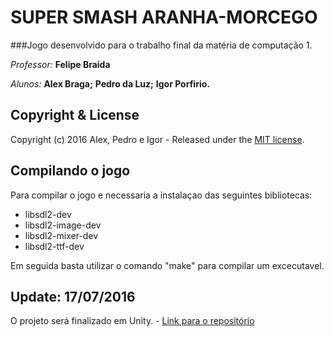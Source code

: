 # SUPER SMASH ARANHA-MORCEGO

###Jogo desenvolvido para o trabalho final da matéria de computação 1.

*Professor:* **Felipe Braida**

*Alunos:*
        **Alex Braga;**
        **Pedro da Luz;**
        **Igor Porfirio.**


## Copyright & License

Copyright (c) 2016 Alex, Pedro e Igor - Released under the [MIT license](LICENSE).

## Compilando o jogo

Para compilar o jogo e necessaria a instalaçao das seguintes bibliotecas:

- libsdl2-dev
- libsdl2-image-dev
- libsdl2-mixer-dev
- libsdl2-ttf-dev

Em seguida basta utilizar o comando "make" para compilar um excecutavel.

## Update: 17/07/2016

O projeto será finalizado em Unity. - [Link para o repositório](https://github.com/AlexPedroIgor/SMA-M-Unity)